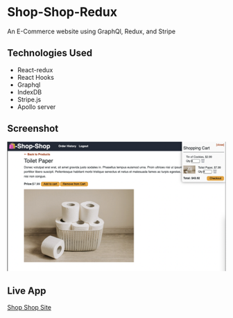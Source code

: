 # Shop-Shop-Redux

An E-Commerce website using GraphQl, Redux, and Stripe

## Technologies Used

- React-redux
- React Hooks
- Graphql
- IndexDB
- Stripe.js
- Apollo server

## Screenshot

![screenshot of Shop Shop Redux Site](/screenshot.png)

## Live App

[Shop Shop Site]()
